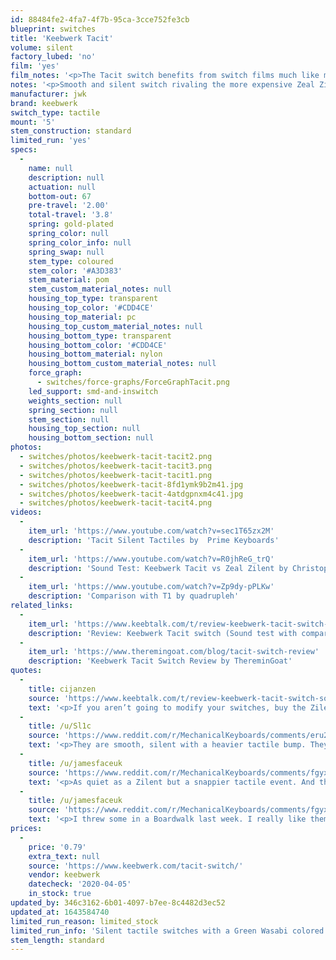 ```yaml
---
id: 88484fe2-4fa7-4f7b-95ca-3cce752fe3cb
blueprint: switches
title: 'Keebwerk Tacit'
volume: silent
factory_lubed: 'no'
film: 'yes'
film_notes: '<p>The Tacit switch benefits from switch films much like most Durock switches do.</p>'
notes: '<p>Smooth and silent switch rivaling the more expensive Zeal Zilent V2 67g. Similar in tactility to the Durock T1.</p>'
manufacturer: jwk
brand: keebwerk
switch_type: tactile
mount: '5'
stem_construction: standard
limited_run: 'yes'
specs:
  -
    name: null
    description: null
    actuation: null
    bottom-out: 67
    pre-travel: '2.00'
    total-travel: '3.8'
    spring: gold-plated
    spring_color: null
    spring_color_info: null
    spring_swap: null
    stem_type: coloured
    stem_color: '#A3D383'
    stem_material: pom
    stem_custom_material_notes: null
    housing_top_type: transparent
    housing_top_color: '#CDD4CE'
    housing_top_material: pc
    housing_top_custom_material_notes: null
    housing_bottom_type: transparent
    housing_bottom_color: '#CDD4CE'
    housing_bottom_material: nylon
    housing_bottom_custom_material_notes: null
    force_graph:
      - switches/force-graphs/ForceGraphTacit.png
    led_support: smd-and-inswitch
    weights_section: null
    spring_section: null
    stem_section: null
    housing_top_section: null
    housing_bottom_section: null
photos:
  - switches/photos/keebwerk-tacit-tacit2.png
  - switches/photos/keebwerk-tacit-tacit3.png
  - switches/photos/keebwerk-tacit-tacit1.png
  - switches/photos/keebwerk-tacit-8fd1ymk9b2m41.jpg
  - switches/photos/keebwerk-tacit-4atdgpnxm4c41.jpg
  - switches/photos/keebwerk-tacit-tacit4.png
videos:
  -
    item_url: 'https://www.youtube.com/watch?v=sec1T65zx2M'
    description: 'Tacit Silent Tactiles by  Prime Keyboards'
  -
    item_url: 'https://www.youtube.com/watch?v=R0jhReG_trQ'
    description: 'Sound Test: Keebwerk Tacit vs Zeal Zilent by Christopher Janzen'
  -
    item_url: 'https://www.youtube.com/watch?v=Zp9dy-pPLKw'
    description: 'Comparison with T1 by quadrupleh'
related_links:
  -
    item_url: 'https://www.keebtalk.com/t/review-keebwerk-tacit-switch-sound-test-with-comparison-to-zeal-zilent-switches/9073?u=cijanzen'
    description: 'Review: Keebwerk Tacit switch (Sound test with comparison to Zeal Zilent switches) by cijanzen'
  -
    item_url: 'https://www.theremingoat.com/blog/tacit-switch-review'
    description: 'Keebwerk Tacit Switch Review by ThereminGoat'
quotes:
  -
    title: cijanzen
    source: 'https://www.keebtalk.com/t/review-keebwerk-tacit-switch-sound-test-with-comparison-to-zeal-zilent-switches/9073?u=cijanzen'
    text: '<p>If you aren’t going to modify your switches, buy the Zilents. But if you’re willing to put in some time to film and lube your switches I’d opt for the Tacits.</p>'
  -
    title: /u/Sl1c
    source: 'https://www.reddit.com/r/MechanicalKeyboards/comments/eru2zq/mailday_keebwerk_tacit/ff5ugtu/'
    text: '<p>They are smooth, silent with a heavier tactile bump. They feel very similar to the T1 except that they are softer at bottoming out.</p><p>The bump feels smoother and rounder compared to the Zeal Zilent V2 67g. Also similar to (don&#8221;t kill me for that) my HHKB with Redux Light Domes.</p>'
  -
    title: /u/jamesfaceuk
    source: 'https://www.reddit.com/r/MechanicalKeyboards/comments/fgyxto/got_the_keebwerk_tacit_switches_today/fk7qnzc/'
    text: '<p>As quiet as a Zilent but a snappier tactile event. And the sound is really nice, very thocky. Stems are not wobbly in the slightest either. Really a great job by Keebwerk and Durock.</p>'
  -
    title: /u/jamesfaceuk
    source: 'https://www.reddit.com/r/MechanicalKeyboards/comments/fgyxto/got_the_keebwerk_tacit_switches_today/'
    text: '<p>I threw some in a Boardwalk last week. I really like them. As quiet as a Zilent but a snappier tactile event. And the sound is really nice, very thocky. Stems are not wobbly in the slightest either. Really a great job by Keebwerk and Durock.</p>'
prices:
  -
    price: '0.79'
    extra_text: null
    source: 'https://www.keebwerk.com/tacit-switch/'
    vendor: keebwerk
    datecheck: '2020-04-05'
    in_stock: true
updated_by: 346c3162-6b01-4097-b7ee-8c4482d3ec52
updated_at: 1643584740
limited_run_reason: limited_stock
limited_run_info: 'Silent tactile switches with a Green Wasabi colored stem. Produced by JWK and available for only a short time on the Keebwerk website.'
stem_length: standard
---
```

